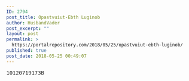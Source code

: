```yaml
---
ID: 2794
post_title: Opastvuiut-Ebth Luginob
author: HusbandVader
post_excerpt: ""
layout: post
permalink: >
  https://portalrepository.com/2018/05/25/opastvuiut-ebth-luginob/
published: true
post_date: 2018-05-25 00:49:07
---
```

<pre>10120719173B</pre>